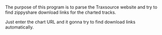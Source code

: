 The purpose of this program is to parse the Traxsource website
and try to find zippyshare download links for the charted tracks.

Just enter the chart URL and it gonna try to find download links automatically.
